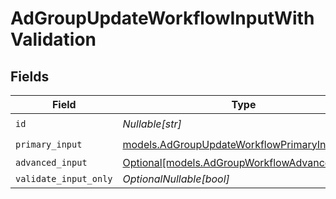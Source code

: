 # AdGroupUpdateWorkflowInputWithValidation


## Fields

| Field                                                                                      | Type                                                                                       | Required                                                                                   | Description                                                                                |
| ------------------------------------------------------------------------------------------ | ------------------------------------------------------------------------------------------ | ------------------------------------------------------------------------------------------ | ------------------------------------------------------------------------------------------ |
| `id`                                                                                       | *Nullable[str]*                                                                            | :heavy_check_mark:                                                                         | N/A                                                                                        |
| `primary_input`                                                                            | [models.AdGroupUpdateWorkflowPrimaryInput](../models/adgroupupdateworkflowprimaryinput.md) | :heavy_check_mark:                                                                         | N/A                                                                                        |
| `advanced_input`                                                                           | [Optional[models.AdGroupWorkflowAdvancedInput]](../models/adgroupworkflowadvancedinput.md) | :heavy_minus_sign:                                                                         | N/A                                                                                        |
| `validate_input_only`                                                                      | *OptionalNullable[bool]*                                                                   | :heavy_minus_sign:                                                                         | N/A                                                                                        |